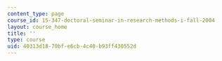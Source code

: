 ```yaml
---
content_type: page
course_id: 15-347-doctoral-seminar-in-research-methods-i-fall-2004
layout: course_home
title: ''
type: course
uid: 40313d18-70bf-e6cb-4c40-b93ff430552d
---
```

